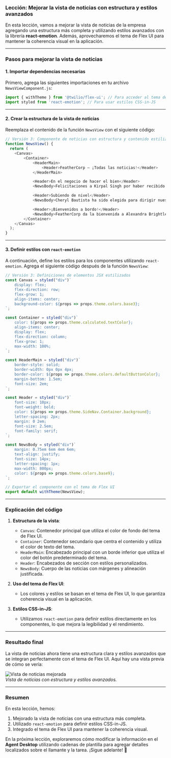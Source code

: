 ### **Lección: Mejorar la vista de noticias con estructura y estilos avanzados**

En esta lección, vamos a mejorar la vista de noticias de la empresa agregando una estructura más completa y utilizando estilos avanzados con la librería **react-emotion**. Además, aprovecharemos el tema de Flex UI para mantener la coherencia visual en la aplicación.

---

### **Pasos para mejorar la vista de noticias**

#### **1. Importar dependencias necesarias**

Primero, agrega las siguientes importaciones en tu archivo `NewsViewComponent.js`:

```javascript
import { withTheme } from '@twilio/flex-ui'; // Para acceder al tema de Flex UI
import styled from 'react-emotion'; // Para usar estilos CSS-in-JS
```

---

#### **2. Crear la estructura de la vista de noticias**

Reemplaza el contenido de la función `NewsView` con el siguiente código:

```javascript
// Versión 3: Componente de noticias con estructura y contenido estilizado
function NewsView() {
  return (
    <Canvas>
        <Container>
            <HeaderMain>
                <Header>FeatherCorp — ¡Todas las noticias!</Header>
            </HeaderMain>

            <Header>En el negocio de hacer el bien</Header>
            <NewsBody>Felicitaciones a Kirpal Singh por haber recibido el prestigioso premio "Socio Comunitario del Año" el mes pasado. Kirpal, vicepresidente de Relaciones Comunitarias en Feathercorp, es un profesional consumado y apreciamos todos sus esfuerzos por compartir nuestros valores y dedicar recursos específicos para ser un mejor socio cívico.</NewsBody>

            <Header>Subiendo de nivel</Header>
            <NewsBody>Cheryl Bautista ha sido elegida para dirigir nuestra nueva división de Retención de Talento. Tras una extensa reclutación interna, ya ha demostrado el tipo de iniciativa que se necesitará para superar los desafíos inherentes al puesto. "No olviden el paralelismo sinérgico que usaremos para extender el diálogo", señaló Bautista en su primera videollamada departamental. Después de que numerosos estudios demostraron el valor de mantener a los empleados activos incluso después de la incorporación, exhaustivas propuestas llevaron a este puesto revolucionario. Los informes en tiempo real e históricos ya han comenzado.</NewsBody>

            <Header>¡Bienvenidos a bordo!</Header>
            <NewsBody>FeatherCorp da la bienvenida a Alexandra Brightley, Binh Nguyen y Tyree Powers como las nuevas contrataciones de este mes. Esto nos acerca a nuestros objetivos de reclutamiento para el tercer trimestre en IT, Contabilidad y Operaciones. Pat Tortuga, vicepresidente de Ingeniería, comentó lo siguiente sobre los nuevos empleados: "Aquí en FeatherCorp, la naturaleza resolutiva de nuestros empleados habla por sí misma. No tenemos miedo de llevar las cosas al límite o de ser detallistas. Y con esta cantidad de ideas impulsadas por el diseño, ni siquiera necesitamos agotar el tiempo en nuestras habilidades modernas y optimizadas".</NewsBody>
        </Container>
    </Canvas>
  );
}
```

---

#### **3. Definir estilos con `react-emotion`**

A continuación, define los estilos para los componentes utilizando `react-emotion`. Agrega el siguiente código después de la función `NewsView`:

```javascript
// Versión 3: Definiciones de elementos JSX estilizados
const Canvas = styled("div")`
    display: flex;
    flex-direction: row;
    flex-grow: 1;
    align-items: center;
    background-color: ${props => props.theme.colors.base3};    
`;

const Container = styled("div")`
    color: ${props => props.theme.calculated.textColor};    
    align-items: center;
    display: flex;
    flex-direction: column;
    flex-grow: 1;
    max-width: 100%;
`;

const HeaderMain = styled("div")`
    border-style: solid;
    border-width: 0px 0px 4px;
    border-color: ${props => props.theme.colors.defaultButtonColor};
    margin-bottom: 1.5em;
    font-size: 2em;
`;

const Header = styled("div")`
    font-size: 10px;
    font-weight: bold;
    color: ${props => props.theme.SideNav.Container.background};
    letter-spacing: 2px;
    margin: 0 2em;
    font-size: 2.5em;
    font-family: serif;   
`;

const NewsBody = styled("div")`
    margin: 0.75em 6em 4em 6em;
    text-align: justify;
    font-size: 14px;
    letter-spacing: 1px;
    max-width: 800px;
    color: ${props => props.theme.colors.base9};  
`;

// Exportar el componente con el tema de Flex UI
export default withTheme(NewsView);
```

---

### **Explicación del código**

1. **Estructura de la vista**:  
   - `Canvas`: Contenedor principal que utiliza el color de fondo del tema de Flex UI.
   - `Container`: Contenedor secundario que centra el contenido y utiliza el color de texto del tema.
   - `HeaderMain`: Encabezado principal con un borde inferior que utiliza el color del botón predeterminado del tema.
   - `Header`: Encabezados de sección con estilos personalizados.
   - `NewsBody`: Cuerpo de las noticias con márgenes y alineación justificada.

2. **Uso del tema de Flex UI**:  
   - Los colores y estilos se basan en el tema de Flex UI, lo que garantiza coherencia visual en la aplicación.

3. **Estilos CSS-in-JS**:  
   - Utilizamos `react-emotion` para definir estilos directamente en los componentes, lo que mejora la legibilidad y el rendimiento.

---

### **Resultado final**

La vista de noticias ahora tiene una estructura clara y estilos avanzados que se integran perfectamente con el tema de Flex UI. Aquí hay una vista previa de cómo se vería:

![Vista de noticias mejorada](https://example.com/flex-news-view-v3.png)  
*Vista de noticias con estructura y estilos avanzados.*

---

### **Resumen**

En esta lección, hemos:

1. Mejorado la vista de noticias con una estructura más completa.
2. Utilizado `react-emotion` para definir estilos CSS-in-JS.
3. Integrado el tema de Flex UI para mantener la coherencia visual.

En la próxima lección, exploraremos cómo modificar la información en el **Agent Desktop** utilizando cadenas de plantilla para agregar detalles localizados sobre el llamante y la tarea. ¡Sigue adelante! 🚀